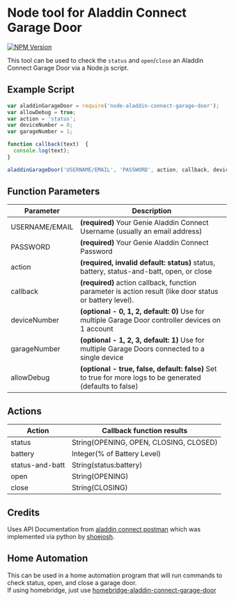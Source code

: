 # Node tool for Aladdin Connect Garage Door
[![NPM Version](https://img.shields.io/npm/v/node-aladdin-connect-garage-door.svg)](https://www.npmjs.com/package/node-aladdin-connect-garage-door)

This tool can be used to check the `status` and `open`/`close` an Aladdin Connect Garage Door via a Node.js script.

## Example Script
```javascript
var aladdinGarageDoor = require('node-aladdin-connect-garage-door');
var allowDebug = true;
var action = 'status';
var deviceNumber = 0;
var garageNumber = 1;

function callback(text)  {
  console.log(text);
}

aladdinGarageDoor('USERNAME/EMAIL', 'PASSWORD', action, callback, deviceNumber, garageNumber, allowDebug);
```

## Function Parameters
Parameter       | Description
----------------|------------
USERNAME/EMAIL  | **(required)** Your Genie Aladdin Connect Username (usually an email address)
PASSWORD        | **(required)** Your Genie Aladdin Connect Password
action          | **(required, invalid default: status)** status, battery, status-and-batt, open, or close
callback        | **(required)** action callback, function parameter is action result (like door status or battery level).
deviceNumber    | **(optional - 0, 1, 2, default: 0)** Use for multiple Garage Door controller devices on 1 account
garageNumber    | **(optional - 1, 2, 3, default: 1)** Use for multiple Garage Doors connected to a single device
allowDebug      | **(optional - true, false, default: false)** Set to true for more logs to be generated (defaults to false)

## Actions
Action          | Callback function results
----------------|--------------------------
status          | String(OPENING, OPEN, CLOSING, CLOSED)
battery         | Integer(% of Battery Level)
status-and-batt | String(status:battery)
open            | String(OPENING)
close           | String(CLOSING)

## Credits
Uses API Documentation from  [aladdin connect postman](https://documenter.getpostman.com/view/5856894/RzZAjHxV) which was implemented via python by [shoejosh](https://github.com/shoejosh/aladdin-connect).

## Home Automation
This can be used in a home automation program that will run commands to check status, open, and close a garage door.  
If using homebridge, just use [homebridge-aladdin-connect-garage-door](https://github.com/iAnatoly/homebridge-aladdin-connect-garage-door)
